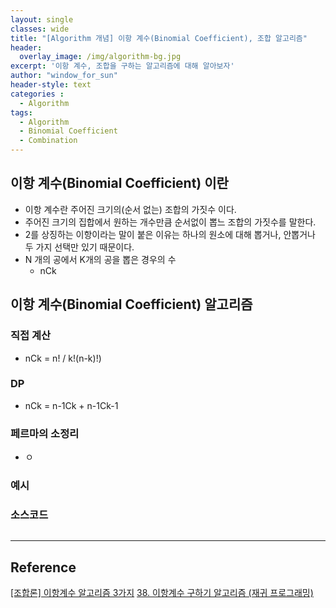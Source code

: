 ```yaml
--- 
layout: single
classes: wide
title: "[Algorithm 개념] 이항 계수(Binomial Coefficient), 조합 알고리즘"
header:
  overlay_image: /img/algorithm-bg.jpg
excerpt: '이항 계수, 조합을 구하는 알고리즘에 대해 알아보자'
author: "window_for_sun"
header-style: text
categories :
  - Algorithm
tags:
  - Algorithm
  - Binomial Coefficient
  - Combination
---  
```


## 이항 계수(Binomial Coefficient) 이란
- 이항 계수란 주어진 크기의(순서 없는) 조합의 가짓수 이다.
- 주어진 크기의 집합에서 원하는 개수만큼 순서없이 뽑느 조합의 가짓수를 말한다.
- 2를 상징하는 이항이라는 말이 붙은 이유는 하나의 원소에 대해 뽑거나, 안뽑거나 두 가지 선택만 있기 때문이다.
- N 개의 공에서 K개의 공을 뽑은 경우의 수
	- nCk 

## 이항 계수(Binomial Coefficient) 알고리즘
### 직접 계산
- nCk = n! / k!(n-k)!)

### DP
- nCk = n-1Ck + n-1Ck-1

### 페르마의 소정리

- ㅇ
	
### 예시

### 소스코드

```java
```

---
## Reference
[[조합론] 이항계수 알고리즘 3가지](https://shoark7.github.io/programming/algorithm/3-ways-to-get-binomial-coefficients.html)
[38. 이항계수 구하기 알고리즘 (재귀 프로그래밍)](https://makefortune2.tistory.com/109)

